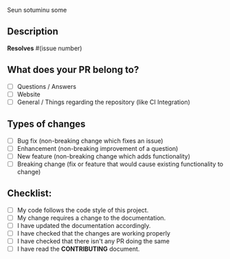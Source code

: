 <!--- Provide a general summary of your changes in the Title above --> 

Seun sotuminu some

<!--- Add the prefix [FIX: #(issue number)], [FEATURE] or [ENHANCEMENT] to the Title -->

## Description

<!--- Describe your changes in detail -->

**Resolves** #(issue number) <!--- Delete if not a issue fix-->

## What does your PR belong to?

* [ ] Questions / Answers
* [ ] Website
* [ ] General / Things regarding the repository (like CI Integration)

## Types of changes

* [ ] Bug fix (non-breaking change which fixes an issue)
* [ ] Enhancement (non-breaking improvement of a question)
* [ ] New feature (non-breaking change which adds functionality)
* [ ] Breaking change (fix or feature that would cause existing functionality to change)

## Checklist:

<!--- If you're unsure about any of these, don't hesitate to ask. We're here to help! -->

* [ ] My code follows the code style of this project.
* [ ] My change requires a change to the documentation.
* [ ] I have updated the documentation accordingly.
* [ ] I have checked that the changes are working properly
* [ ] I have checked that there isn't any PR doing the same
* [ ] I have read the **CONTRIBUTING** document.
